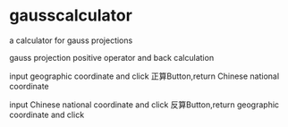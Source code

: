 # gausscalculator
a calculator for gauss projections

gauss projection positive operator and back calculation

input geographic coordinate and click 正算Button,return Chinese national coordinate

input Chinese national coordinate and click 反算Button,return geographic coordinate and click
